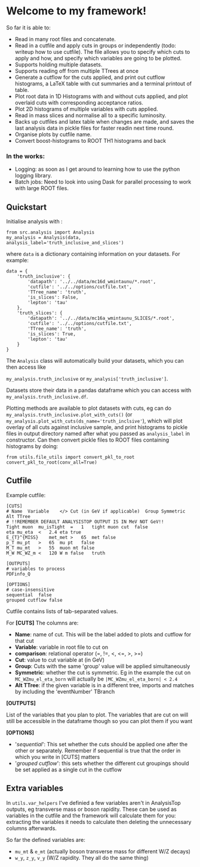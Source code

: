 # Welcome to my framework!
So far it is able to:
- Read in many root files and concatenate.
- Read in a cutfile and apply cuts in groups or independently (todo: writeup how to use cutfile). The file allows you to specify which cuts to apply and how, and specify which variables are going to be plotted.
- Supports holding multiple datasets.
- Supports reading off from multiple TTrees at once
- Generate a cutflow for the cuts applied, and print out cutflow histograms, a LaTeX table with cut summaries and a terminal printout of table.
- Plot root data in 1D Histograms with and without cuts applied, and plot overlaid cuts with corresponding acceptance ratios.
- Plot 2D histograms of multiple variables with cuts applied.
- Read in mass slices and normalise all to a specific luminosity.
- Backs up cutfiles and latex table when changes are made, and saves the last analysis data in pickle files for faster readin next time round.
- Organise plots by cutfile name.
- Convert boost-histograms to ROOT TH1 histograms and back

### In the works:
- Logging: as soon as I get around to learning how to use the python logging library.
- Batch jobs: Need to look into using Dask for parallel processing to work with large ROOT files.

## Quickstart
Initialise analysis with :

```
from src.analysis import Analysis
my_analysis = Analysis(data, analysis_label='truth_inclusive_and_slices')
```

where `data` is a dictionary containing information on your datasets. For example:
```
data = {
    'truth_inclusive': {
        'datapath': '../../data/mc16d_wmintaunu/*.root',
        'cutfile': '../../options/cutfile.txt',
        'TTree_name': 'truth',
        'is_slices': False,
        'lepton': 'tau'
    },
    'truth_slices': {
        'datapath': '../../data/mc16a_wmintaunu_SLICES/*.root',
        'cutfile': '../../options/cutfile.txt',
        'TTree_name': 'truth',
        'is_slices': True,
        'lepton': 'tau'
    }
}
```
The `Analysis` class will automatically build your datasets, which you can then access like 

`my_analysis.truth_inclusive` or `my_analysis['truth_inclusive']`.
 
Datasets store their data in a pandas dataframe which you can access with `my_analysis.truth_inclusive.df`. 

Plotting methods are available to plot datasets with cuts, eg can do
`my_analysis.truth_inclusive.plot_with_cuts()` (or `my_analysis.plot_with_cuts(ds_name='truth_inclsive'`), 
which will plot overlay of all cuts against inclusive sample, and print histograms to pickle files in output directory named after what you passed as `analysis_label` in constructor.
Can then convert pickle files to ROOT files containing histograms by doing:
```
from utils.file_utils import convert_pkl_to_root
convert_pkl_to_root(conv_all=True)
```

## Cutfile
Example cutfile:
```
[CUTS]
# Name	Variable	</>	Cut (in GeV if applicable)	Group Symmetric Alt TTree
# !!REMEMBER DEFAULT ANALYSISTOP OUTPUT IS IN MeV NOT GeV!!
Tight muon	mu_isTight	=	1	tight muon cut	false
eta	mu_eta	<	2.4	eta	true
E_{T}^{MISS}	met_met	>	65	met	false
p_T	mu_pt	>	65	mu pt	false
M_T	mu_mt	>	55	muon mt	false
M_W	MC_WZ_m <	120	W m	false	truth

[OUTPUTS]
# variables to process
PDFinfo_Q

[OPTIONS]
# case-insensitive
sequential	false
grouped cutflow	false
```
Cutfile contains lists of tab-separated values. 

For **[CUTS]** The columns are:
- **Name**: name of cut. This will be the label added to plots and cutflow for that cut
- **Variable**: variable in root file to cut on
- **comparison**: relational operator (=, !=, <, <=, >, >=)
- **Cut**: value to cut variable at (in GeV)
- **Group**: Cuts with the same 'group' value will be applied simultaneously
- **Symmetric**: whether the cut is symmetric. Eg in the example the cut on `MC_WZmu_el_eta_born` will actually be `|MC_WZmu_el_eta_born| < 2.4`
- **Alt TTree**: if the given variable is in a different tree, imports and matches by including the 'eventNumber' TBranch

**[OUTPUTS]** 

List of the variables that you plan to plot. The variables that are cut on will still be accessible in the dataframe though so you can plot them if you want 

**[OPTIONS]** 
- '_sequential_': This set whether the cuts should be applied one after the other or separately. Remember if sequential is true that the order in which you write in [CUTS] matters
- '_grouped cutflow_': this sets whether the different cut groupings should be set applied as a single cut in the cutflow

## Extra variables
In `utils.var_helpers` I've definied a few variables aren't in AnalysisTop outputs, eg transverse mass or boson rapidity. These can be used as variables in the cutfile and the framework will calculate them for you: extracting the variables it needs to calculate then deleting the unnecessary columns afterwards. 

So far the defined variables are:
- `mu_mt` & `e_mt` (actually boson transverse mass for different W/Z decays)
- `w_y`, `z_y`, `v_y` (W/Z rapidity. They all do the same thing)